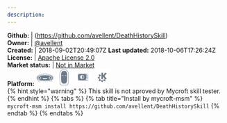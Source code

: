 ```yaml
---
description: 
---
```



**Github:** | (https://github.com/avellent/DeathHistorySkill)  
**Owner:** | [@avellent](https://github.com/avellent)  
**Created:** | 2018-09-02T20:49:07Z  **Last updated:** 2018-10-06T17:26:24Z  
**License:** | [Apache License 2.0](https://api.github.com/licenses/apache-2.0)  
**Market status:** | [Not in Market](https://market.mycroft.ai/skill/)  
**Platform:**   ![](.gitbook/assets/mark-1-icon.png)  ![](.gitbook/assets/mark-2-icon.png)  ![](.gitbook/assets/picroft-icon.png)  ![](.gitbook/assets/kde.png)   
{% hint style="warning" %}
This skill is not aproved by Mycroft skill tester.
{% endhint %}
  {% tabs %}
{% tab title="Install by mycroft-msm" %}
``` mycroft-msm install https://github.com/avellent/DeathHistorySkill```
{% endtab %}
  {% endtabs %}
  